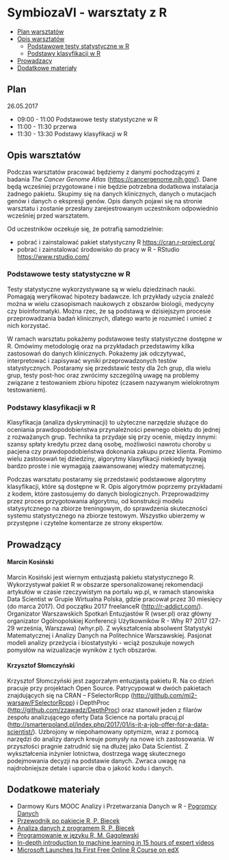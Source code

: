 # SymbiozaVI - warsztaty z R

- [Plan warsztatów](#plan)
- [Opis warsztatów](#opis-warsztatów)
  - [Podstawowe testy statystyczne w R](#podstawowe-testy-statystyczne-w-r)
  - [Podstawy klasyfikacji w R](#podstawy-klasyfikacji-w-r)
- [Prowadzacy](#prowadzący)
- [Dodatkowe materiały](#dodatkowe-materiały)

## Plan

26.05.2017

- 09:00 - 11:00 Podstawowe testy statystyczne w R
- 11:00 - 11:30 przerwa
- 11:30 - 13:30 Podstawy klasyfikacji w R

## Opis warsztatów

Podczas warsztatów pracować będziemy z danymi pochodzącymi z badania *The Cancer Genome Atlas* (https://cancergenome.nih.gov/). Dane będą wcześniej przygotowane i nie będzie potrzebna dodatkowa instalacja żadnego pakietu. Skupimy się na danych klinicznych, danych o mutacjach genów i danych o ekspresji genów. Opis danych pojawi się na stronie warsztatu i zostanie przesłany zarejestrowanym uczestnikom odpowiednio wcześniej przed warsztatem.

Od uczestników oczekuje się, że potrafią samodzielnie:

- pobrać i zainstalować pakiet statystyczny R https://cran.r-project.org/
- pobrać i zainstalować środowisko do pracy w R - RStudio https://www.rstudio.com/

### Podstawowe testy statystyczne w R

Testy statystyczne wykorzystywane są w wielu dziedzinach nauki. Pomagają weryfikować hipotezy badawcze. Ich przykłady użycia znaleźć można w wielu czasopismach naukowych z obszarów biologii, medycyny czy bioinformatyki. Można rzec, że są podstawą w dzisiejszym procesie przeprowadzania badań klinicznych, dlatego warto je rozumieć i umieć z nich korzystać.

W ramach warsztatu pokażemy podstawowe testy statystyczne dostępne w R. Omówimy metodologię oraz na przykładach przedstawimy kilka zastosowań do danych klinicznych. Pokażemy jak odczytywać, interpretować i zapisywać wyniki przeprowadzonych testów statystycznych. Postaramy się przedstawić testy dla 2ch grup, dla wielu grup, testy post-hoc oraz zwrócimy szczególną uwagę na problemy związane z testowaniem zbioru hipotez (czasem nazywanym wielokrotnym testowaniem).

### Podstawy klasyfikacji w R

Klasyfikacja (analiza dyskryminacji) to użyteczne narzędzie służące do oceniania prawdopodobieństwa przynależności pewnego obiektu do jednej z rozważanych grup. Technika ta przydaje się przy ocenie, między innymi: szansy spłaty kredytu przez daną osobę, możliwości nawrotu choroby u pacjena czy prawdopodobieństwa dokonania zakupu przez klienta. Pomimo wielu zastosowań tej dziedziny, algorytmy klasyfikacji niekiedy bywają bardzo proste i nie wymagają zaawansowanej wiedzy matematycznej. 

Podczas warsztatu postaramy się przedstawić podstawowe algorytmy klasyfikacji, które są dostępne w R. Opis algorytmów poprzemy przykładami z kodem, które zastosujemy do danych biologicznych. Przeprowadzimy przez proces przygotowania algorytmu, od konstrukcji modelu statysytcznego na zbiorze treningowym, do sprawdzenia skuteczności systemu statystycznego na zbiorze testowym. Wszystko ubierzemy w przystępne i czytelne komentarze ze strony ekspertów. 

## Prowadzący

#### Marcin Kosiński

Marcin Kosiński jest wiernym entuzjastą pakietu statystycznego R. Wykorzystywał pakiet R w obszarze spersonalizowanej rekomendacji artykułów w czasie rzeczywistym na portalu wp.pl, w ramach stanowiska Data Scientist w Grupie Wirtualna Polska, gdzie pracował przez 30 miesięcy (do marca 2017). Od początku 2017 freelanceR (http://r-addict.com/). Organizator Warszawskich Spotkań Entuzjastów R (wser.pl) oraz główny organizator Ogólnopolskiej Konferencji Użytkowników R - Why R? 2017 (27-29 września, Warszawa) (whyr.pl). Z wykształcenia absolwent Statystyki Matematycznej i Analizy Danych na Politechnice Warszawskiej. Pasjonat modeli analizy przeżycia i biostatystyki - wciąż poszukuje nowych pomysłów na wizualizacje wyników z tych obszarów. 

#### Krzysztof Słomczyński 

Krzysztof Słomczyński jest zagorzałym entuzjastą pakietu R. Na co dzień pracuje przy projektach Open Source. Patrycypował w dwóch pakietach znajdujących się na CRAN – FSelectorRcpp (http://github.com/mi2-warsaw/FSelectorRcpp) i DepthProc (http://github.com/zzawadz/DepthProc) oraz stanowił jeden z filarów zespołu analizującego oferty Data Science na portalu pracuj.pl (http://smarterpoland.pl/index.php/2017/01/is-it-a-job-offer-for-a-data-scientist/). Uzbrojony w niepohamowany optymizm, wraz z pomocą narzędzi do analizy danych kreuje pomysły na nowe ich zastosowania. W przyszłości pragnie zatrudnić się na dłużej jako Data Scientist. Z wykształcenia inżynier lotnictwa, dostrzega wagę skutecznego podejmowania decyzji na podstawie danych. Zwraca uwagę na najdrobniejsze detale i uparcie dba o jakość kodu i danych.


## Dodatkowe materiały

- Darmowy Kurs MOOC Analizy i Przetwarzania Danych w R - [Pogromcy Danych](http://pogromcydanych.icm.edu.pl/)
- [Przewodnik po pakiecie R, P. Biecek](http://biecek.pl/R/)
- [Analiza danych z programem R, P. Biecek](http://biecek.pl/Analiza.Danych/)
- [Programowanie w języku R, M. Gągolewski](http://rksiazka.rexamine.com/)
- [In-depth introduction to machine learning in 15 hours of expert videos](http://www.r-bloggers.com/in-depth-introduction-to-machine-learning-in-15-hours-of-expert-videos/)
- [Microsoft Launches Its First Free Online R Course on edX](http://www.r-bloggers.com/microsoft-launches-its-first-free-online-r-course-on-edx/)
